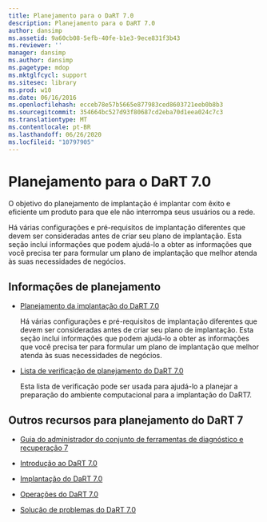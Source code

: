 ```yaml
---
title: Planejamento para o DaRT 7.0
description: Planejamento para o DaRT 7.0
author: dansimp
ms.assetid: 9a60cb08-5efb-40fe-b1e3-9ece831f3b43
ms.reviewer: ''
manager: dansimp
ms.author: dansimp
ms.pagetype: mdop
ms.mktglfcycl: support
ms.sitesec: library
ms.prod: w10
ms.date: 06/16/2016
ms.openlocfilehash: ecceb78e57b5665e877983ced8603721eeb0b8b3
ms.sourcegitcommit: 354664bc527d93f80687cd2eba70d1eea024c7c3
ms.translationtype: MT
ms.contentlocale: pt-BR
ms.lasthandoff: 06/26/2020
ms.locfileid: "10797905"
---
```

# Planejamento para o DaRT 7.0


O objetivo do planejamento de implantação é implantar com êxito e eficiente um produto para que ele não interrompa seus usuários ou a rede.

Há várias configurações e pré-requisitos de implantação diferentes que devem ser consideradas antes de criar seu plano de implantação. Esta seção inclui informações que podem ajudá-lo a obter as informações que você precisa ter para formular um plano de implantação que melhor atenda às suas necessidades de negócios.

## Informações de planejamento


-   [Planejamento da implantação do DaRT 7.0](planning-to-deploy-dart-70.md)

    Há várias configurações e pré-requisitos de implantação diferentes que devem ser consideradas antes de criar seu plano de implantação. Esta seção inclui informações que podem ajudá-lo a obter as informações que você precisa ter para formular um plano de implantação que melhor atenda às suas necessidades de negócios.

-   [Lista de verificação de planejamento do DaRT 7.0](dart-70-planning-checklist-dart-7.md)

    Esta lista de verificação pode ser usada para ajudá-lo a planejar a preparação do ambiente computacional para a implantação do DaRT7.

## <a href="" id="other-resources-for-dart-7-planning-"></a>Outros recursos para planejamento do DaRT 7


-   [Guia do administrador do conjunto de ferramentas de diagnóstico e recuperação 7](index.md)

-   [Introdução ao DaRT 7.0](getting-started-with-dart-70-new-ia.md)

-   [Implantação do DaRT 7.0](deploying-dart-70-new-ia.md)

-   [Operações do DaRT 7.0](operations-for-dart-70-new-ia.md)

-   [Solução de problemas do DaRT 7.0](troubleshooting-dart-70-new-ia.md)

 

 





